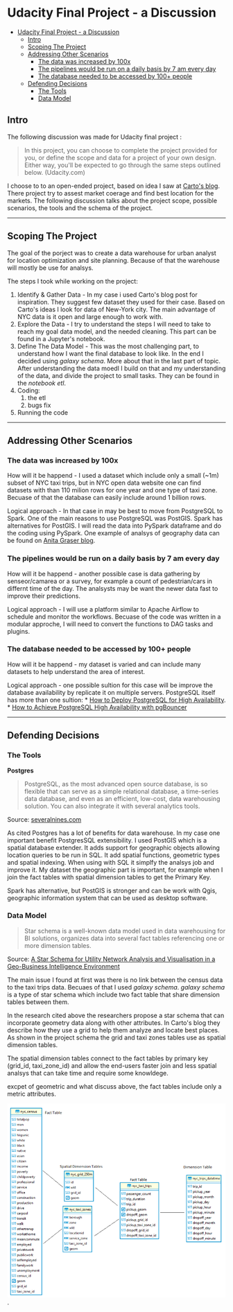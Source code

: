 # Udacity Final Project - a Discussion

- [Udacity Final Project - a Discussion](#udacity-final-project---a-discussion)
  - [Intro](#intro)
  - [Scoping The Project](#scoping-the-project)
  - [Addressing Other Scenarios](#addressing-other-scenarios)
    - [The data was increased by 100x](#the-data-was-increased-by-100x)
    - [The pipelines would be run on a daily basis by 7 am every day](#the-pipelines-would-be-run-on-a-daily-basis-by-7-am-every-day)
    - [The database needed to be accessed by 100+ people](#the-database-needed-to-be-accessed-by-100-people)
  - [Defending Decisions](#defending-decisions)
    - [The Tools](#the-tools)
    - [Data Model](#data-model)


## Intro

The following discussion was made for Udacity final project :
 
> In this project, you can choose to complete the project provided for you, or define the scope and data for a project of your own design. Either way, you'll be expected to go through the same steps outlined below.
(Udacity.com)


I choose to to an open-ended project, based on idea I saw at [Carto's blog](https://carto.com/blog/site-planning-coverage-optimization-mobility-data/). There project  try to assest market coerage and find best location for the markets. The following discussion talks about the project scope, possible scenarios, the tools and the schema of the project.   


----

## Scoping The Project

The goal of the porject was to create a data warehouse for urban analyst for location optimization and site planning. Because of that the warehouse will mostly be use for analsys. 

The steps I took while working on the project:

1. Identify & Gather Data - In my case i used Carto's blog post for inspiration. They suggest few dataset they used for their case. Based on Carto's ideas I look for data of New-York city. The main advantage of NYC data is it open and large enough to work with.   
2. Explore the Data - I try to understand the steps I will need to take to reach my goal data model, and the needed cleaning. This part can be found in a Jupyter's notebook. 
3. Define The Data Model - This was the most challenging part, to understand how I want the final database to look like. In the end I decided using *galaxy schema*. More about that in the last part of topic. After understanding the data moedl I build on that and my understanding of the data, and divide the project to small tasks. They can be found in the *notebook etl*.
4. Coding:
   1. the etl
   2. bugs fix
5. Running the code      

------

## Addressing Other Scenarios

### The data was increased by 100x

How will it be happend - I used a dataset which include only a small (~1m) subset of NYC taxi trips, but in NYC open data website one can find datasets with than 110 milion rows for one year and one type of taxi zone. Becuase of that the database can easily include around 1 billion rows.

Logical approach - In that case in may be best to move from PostgreSQL to Spark. One of the main reasons to use PostgreSQL was PostGIS. Spark has alternatives for PostGIS. I will read the data into PySpark dataframe and do the coding using PySpark. One example of analsys of geography data can be found on [Anita Graser blog](https://anitagraser.com/2019/12/07/getting-started-with-pyspark-geopandas-on-databricks/). 

### The pipelines would be run on a daily basis by 7 am every day

How will it be happend - another possible case is data gathering by senseor/camarea or a survey, for example a count of pedestrian/cars in differnt time of the day. The analsysts may be want the newer data fast to improve their predictions.

Logical approach - I will use a platform similar to Apache Airflow to schedule and monitor the workflows. Becuase of the code was written in a modular approche, I will need to convert the functions to DAG tasks and plugins. 


### The database needed to be accessed by 100+ people

How will it be happend - my dataset is varied and can include many datasets to help understand the area of interest. 

Logical approach - one possible sultion for this case will be improve the database availability by replicate it on multiple servers. PostgreSQL itself has more than one sultion:
    * [How to Deploy PostgreSQL for High Availability](https://severalnines.com/database-blog/how-deploy-postgresql-high-availability).
    * [How to Achieve PostgreSQL High Availability with pgBouncer](https://severalnines.com/database-blog/how-achieve-postgresql-high-availability-pgbouncer)


-----

## Defending Decisions

### The Tools

**Postgres** 
   > PostgreSQL, as the most advanced open source database, is so flexible that can serve as a simple relational database, a time-series data database, and even as an efficient, low-cost, data warehousing solution. You can also integrate it with several analytics tools.

   Source: [severalnines.com](https://severalnines.com/database-blog/running-data-warehouse-postgresql)

   As cited Postgres has a lot of benefits for data warehouse. In my case one important benefit PostgresSQL extensibility. I used PostGIS which is a spatial database extender. It adds support for geographic objects allowing location queries to be run in SQL. It add spatial functions, geometric types and spatial indexing. When using with SQL it simplfy the analsys job and improve it. My dataset the geographic part is important, for example when I join the fact tables with spatial dimension tables to get the Primary Key. 

   Spark has alternative, but PostGIS is stronger and can be work with Qgis, geographic information system that can be used as desktop software.  

   

### Data Model

 
> Star schema is a well-known data model used in data warehousing for BI solutions, organizes data into several fact tables referencing one or more dimension tables.
> 
Source: [A Star Schema for Utility Network Analysis and Visualisation in a Geo-Business Intelligence Environment](https://www.researchgate.net/publication/267324424_A_Star_Schema_for_Utility_Network_Analysis_and_Visualisation_in_a_Geo-Business_Intelligence_Environment)

 The main issue I found at first was there is no link between the census data to the taxi trips data. Becuaes of that I used  *galaxy schema*. *galaxy schema* is a type of star schema which include two fact table that share dimension tables between them.  
 
 In the research cited above the researchers propose a star schema that can incorporate geometry data along with other attributes. In Carto's blog they describe how they use a grid to help them analyze and locate best places. As shown in the project schema the grid and taxi zones tables use as spatial dimension tables. 

 The spatial dimension tables connect to the fact tables by primary key (grid_id, taxi_zone_id) and allow the end-users faster join and less spatial analsys that can take time and require some knowldege.

 excpet of geometric and what discuss above, the fact tables include only a metric attributes.    

![Project schema](schema.png).
